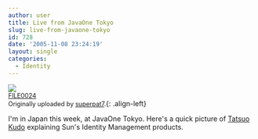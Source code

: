 ```yaml
---
author: user
title: Live from JavaOne Tokyo
slug: live-from-javaone-tokyo
id: 728
date: '2005-11-08 23:24:19'
layout: single
categories:
  - Identity
---
```


[![](http://static.flickr.com/24/61502126_e32e644682_m.jpg)](http://www.flickr.com/photos/36358430@N00/61502126/ "photo sharing")  
<span style="font-size: 0.9em; margin-top: 0px;">[FILE0024](http://www.flickr.com/photos/36358430@N00/61502126/)  
Originally uploaded by [superpat7](http://www.flickr.com/people/36358430@N00/).</span>{: .align-left}

I'm in Japan this week, at JavaOne Tokyo. Here's a quick picture of [Tatsuo Kudo](http://blogs.sun.com/roller/page/tkudo) explaining Sun's Identity Management products.